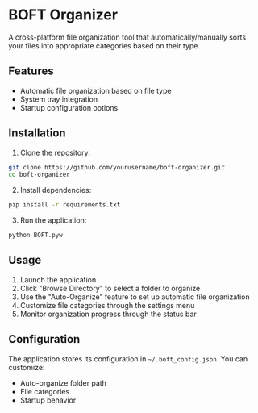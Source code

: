 # BOFT Organizer

A cross-platform file organization tool that automatically/manually sorts your files into appropriate categories based on their type.

## Features

- Automatic file organization based on file type
- System tray integration
- Startup configuration options

## Installation

1. Clone the repository:
```bash
git clone https://github.com/yourusername/boft-organizer.git
cd boft-organizer
```

2. Install dependencies:
```bash
pip install -r requirements.txt
```

3. Run the application:
```bash
python BOFT.pyw
```

## Usage

1. Launch the application
2. Click "Browse Directory" to select a folder to organize
3. Use the "Auto-Organize" feature to set up automatic file organization
4. Customize file categories through the settings menu
5. Monitor organization progress through the status bar

## Configuration

The application stores its configuration in `~/.boft_config.json`. You can customize:
- Auto-organize folder path
- File categories
- Startup behavior
